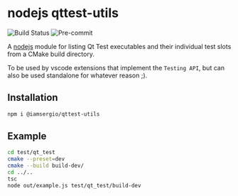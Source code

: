 # nodejs qttest-utils

![Build Status](https://github.com/qttest-utils/actions/workflows/ci.yml/badge.svg)
![Pre-commit](https://github.com/qttest-utils/actions/workflows/pre-commit.yml/badge.svg)

A [nodejs](https://www.npmjs.com/package/@iamsergio/qttest-utils) module for listing Qt Test executables and their individual test slots from a CMake build directory.

To be used by vscode extensions that implement the `Testing API`, but can also be used standalone for whatever reason ;).

## Installation

```bash
npm i @iamsergio/qttest-utils
```

## Example

```bash
cd test/qt_test
cmake --preset=dev
cmake --build build-dev/
cd ../..
tsc
node out/example.js test/qt_test/build-dev
```
